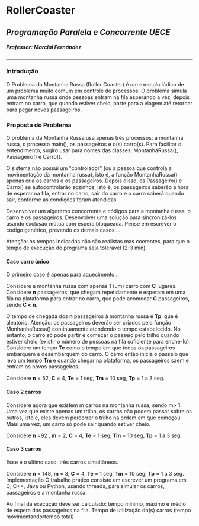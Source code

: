 # RollerCoaster
## _Programação Paralela e Concorrente UECE_
##### Professor: Marcial Fernández
---
### Introdução

O Problema da Montanha Russa (Roller Coaster) é um exemplo lúdico de um problema muito comum em controle de processos. O problema simula uma montanha russa onde pessoas entram na fila esperando a vez, depois entram no carro, que quando estiver cheio, parte para a viagem até retornar para pegar novos passageiros.

### Proposta do Problema

O problema da Montanha Russa usa apenas três processos: a montanha russa, o processo main(), os passageiros e o(s) carro(s). Para facilitar o entendimento, sugiro usar para nomes das classes: MontanhaRussa(), Passageiro() e Carro().

O sistema não possui um "controlador" (ou a pessoa que controla a movimentação da montanha russa), isto é,  a função MontanhaRussa() apenas cria os carros e os passageiros. Depois disso, os Passageiro() e Carro() se autocontrolarão sozinhos, isto é, os passageiros saberão a hora de esperar na fila, entrar no carro, sair do carro e o carro saberá quando sair, conforme as condições foram atendidas.

Desenvolver um algoritmo concorrente e códigos para a montanha russa, o carro e os passageiros. Desenvolver uma solução para sincronizá-los usando exclusão mútua com espera bloqueada. Pense em escrever o código genérico, prevendo os demais casos....

Atenção: os tempos indicados não são realistas mas coerentes, para que o tempo de execução do programa seja tolerável (2-3 min).

#### Caso carro único
O primeiro caso é apenas para aquecimento...

Considere a montanha russa com apenas 1 (um) carro com __C__ lugares. Considere __n__ passageiros, que chegam repetidamente e esperam em uma fila na plataforma para entrar no carro, que pode acomodar __C__ passageiros, sendo __C < n__.

O tempo de chegada dos __n__ passageiros à montanha russa é __Tp__, que é aleatório. Atenção: os passageiros deverão ser criados pela função MonhanhaRussa() continuamente atendendo o tempo estabelecido. No entanto, o carro só pode partir e começar o passeio pelo trilho quando estiver cheio (existir o número de pessoas na fila suficiente para enche-lo). Considere um tempo __Te__ como o tempo em que todos os passageiros embarquem e desembarquem do carro. O carro então inicia o passeio que leva um tempo __Tm__ e quando chegar na plataforma, os passageiros saem e entram os novos passageiros.

Considere __n__ = 52, __C__ = 4, __Te__ = 1 seg, __Tm__ = 10 seg, __Tp__ = 1 a 3 seg.

#### Caso 2 carros
Considere agora que existem m carros na montanha russa, sendo m> 1. Uma vez que existe apenas um trilho, os carros não podem passar sobre os outros, isto é, eles devem percorrer o trilho na ordem em que começou. Mais uma vez, um carro só pode sair quando estiver cheio.

Considere __n__ =92 , __m__ = 2, __C__ = 4, __Te__ = 1 seg, __Tm__ = 10 seg, __Tp__ = 1 a 3 seg.

#### Caso 3 carros
Esse é o ultimo caso, três carros simultâneos.

Considere __n__ = 148, __m__ = 3, __C__ = 4,  __Te__ = 1 seg, __Tm__ = 10 seg, __Tp__ = 1 a 3 seg.
Implementação
O trabalho prático consiste em escrever um programa em C, C++, Java ou Python, usando threads, para simular os carros, passageiros e a montanha russa. 

Ao final da execução  deve ser calculado: tempo mínimo, máximo e médio de espera dos passageiros na fila. Tempo de utilização do(s) carros (tempo movimentando/tempo total)